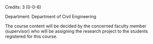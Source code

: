Credits: 3 (0-0-6)

Department: Department of Civil Engineering

The course content will be decided by the concerned faculty member (supervisor) who will be assigning the research project to the students registered for this course.